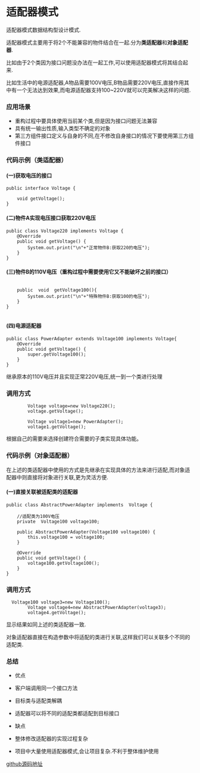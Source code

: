 # 适配器模式

适配器模式数据结构型设计模式.

适配器模式主要用于将2个不能兼容的物件结合在一起.分为**类适配器**和**对象适配器**.

比如由于2个类因为接口问题没办法在一起工作,可以使用适配器模式将其结合起来.

比如生活中的电源适配器,A物品需要100V电压,B物品需要220V电压,直接作用其中有一个无法达到效果,而电源适配器支持100~220V就可以完美解决这样的问题.

### 应用场景

- 重构过程中要具体使用当前某个类,但是因为接口问题无法兼容
- 具有统一输出性质,输入类型不确定的对象
- 第三方组件接口定义与自身的不同,在不修改自身接口的情况下要使用第三方组件接口

### 代码示例（类适配器）


#### (一)获取电压的接口

```
public interface Voltage {

    void getVoltage();
}

```

#### (二)物件A实现电压接口获取220V电压


```
public class Voltage220 implements Voltage {
    @Override
    public void getVoltage() {
        System.out.print("\n"+"正常物件B:获取220的电压");
    }
}
```

#### (三)物件B的110V电压（重构过程中需要使用它又不能破坏之前的接口）

```public class Voltage100 {

    public  void  getVoltage100(){
        System.out.print("\n"+"特殊物件B:获取100的电压");
    }
}


```
#### (四)电源适配器

```
public class PowerAdapter extends Voltage100 implements Voltage{
    @Override
    public void getVoltage() {
        super.getVoltage100();
    }
}
```

继承原本的110V电压并且实现正常220V电压,统一到一个类进行处理

### 调用方式

```
        Voltage voltage=new Voltage220();
        voltage.getVoltage();

        Voltage voltage1=new PowerAdapter();
        voltage1.getVoltage();
```
根据自己的需要来选择创建符合需要的子类实现具体功能。



### 代码示例（对象适配器）

在上述的类适配器中使用的方式是先继承在实现具体的方法来进行适配,而对象适配器中则直接将对象进行关联,更为灵活方便.

#### (一)直接关联被适配类的适配器

```
public class AbstractPowerAdapter implements  Voltage {

    //适配类为100V电压
    private  Voltage100 voltage100;

    public AbstractPowerAdapter(Voltage100 voltage100) {
        this.voltage100 = voltage100;
    }

    @Override
    public void getVoltage() {
        voltage100.getVoltage100();
    }
}
```

### 调用方式

```
  Voltage100 voltage3=new Voltage100();
        Voltage voltage4=new AbstractPowerAdapter(voltage3);
        voltage4.getVoltage();
```

显示结果如同上述的类适配器一致.

对象适配器直接在构造参数中将适配的类进行关联,这样我们可以关联多个不同的适配类.

### 总结

- 优点
 -  客户端调用同一个接口方法
 -  目标类与适配类解耦
 -  适配器可以将不同的适配类都适配到目标接口

- 缺点
 - 整体修改适配器的实现过程复杂
 - 项目中大量使用适配器模式,会让项目复杂.不利于整体维护使用 

 
[github源码地址](https://github.com/Allure0/AndroidDesignPattern/blob/master/app/src/main/java/com/allure/designPattern/adapter/AdapterTest.java)  